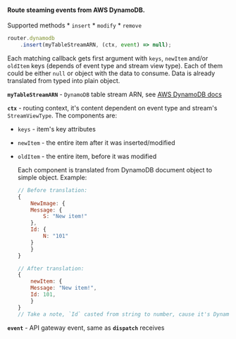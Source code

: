 #### Route steaming events from AWS DynamoDB.

Supported methods
    * `insert`
    * `modify`
    * `remove`

```javascript
router.dynamodb
    .insert(myTableStreamARN, (ctx, event) => null);
```

Each matching callback gets first argument with `keys`, `newItem` and/or `oldItem` keys (depends of event type and stream view type).
Each of them could be either `null` or object with the data to consume. Data is already translated from typed into plain object.

**`myTableStreamARN`** - `DynamoDB` table stream ARN, see [AWS DynamoDB docs](https://docs.aws.amazon.com/amazondynamodb/latest/developerguide/Streams.html)

**`ctx`** - routing context, it's content dependent on event type and stream's `StreamViewType`. The components are:

* `keys` - item's key attributes
* `newItem` - the entire item after it was inserted/modified
* `oldItem` - the entire item, before it was modified

    Each component is translated from DynamoDB document object to simple object. Example:

    ```javascript
    // Before translation:
    {
        NewImage: {
        Message: {
            S: "New item!"
        },
        Id: {
            N: "101"
        }
        }
    }

    // After translation:
    {
        newItem: {
        Message: "New item!",
        Id: 101,
        }
    }
    // Take a note, `Id` casted from string to number, cause it's DynamoDB type is number (N)
    ```

**`event`** - API gateway event, same as **`dispatch`** receives
